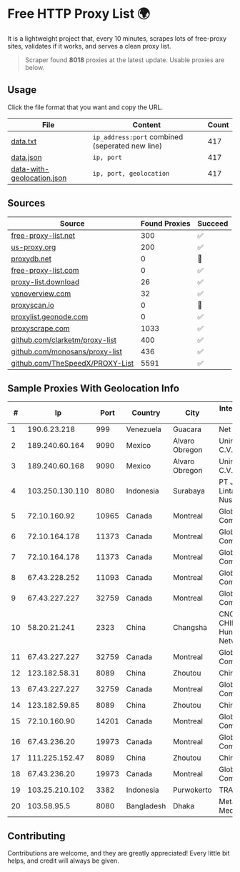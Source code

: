 
# Free HTTP Proxy List 🌍

It is a lightweight project that, every 10 minutes, scrapes lots of free-proxy sites, validates if it works, and serves a clean proxy list.


> Scraper found **8018** proxies at the latest update. Usable proxies are below.

## Usage

Click the file format that you want and copy the URL.


|File|Content|Count|
|----|-------|-----|
|[data.txt](https://raw.githubusercontent.com/themiralay/Proxy-List-World/master/data.txt)|`ip_address:port` combined (seperated new line)|417|
|[data.json](https://raw.githubusercontent.com/themiralay/Proxy-List-World/master/data.json)|`ip, port`|417|
|[data-with-geolocation.json](https://raw.githubusercontent.com/themiralay/Proxy-List-World/master/data-with-geolocation.json)|`ip, port, geolocation`|417|

## Sources

|Source|Found Proxies|Succeed|
|------|-------------|-------|
|[free-proxy-list.net](https://free-proxy-list.net)|300|✅|
|[us-proxy.org](https://www.us-proxy.org)|200|✅|
|[proxydb.net](http://proxydb.net)|0|🚫|
|[free-proxy-list.com](https://free-proxy-list.com/?page=&port=&type%5B%5D=http&type%5B%5D=https&up_time=0&search=Search)|0|✅|
|[proxy-list.download](https://www.proxy-list.download/HTTP)|26|✅|
|[vpnoverview.com](https://vpnoverview.com/privacy/anonymous-browsing/free-proxy-servers)|32|✅|
|[proxyscan.io](https://www.proxyscan.io)|0|🚫|
|[proxylist.geonode.com](https://proxylist.geonode.com/api/proxy-list?limit=300&page=1&sort_by=lastChecked&sort_type=desc&protocols=http,https)|0|✅|
|[proxyscrape.com](https://api.proxyscrape.com/v2/?request=displayproxies&protocol=http&timeout=10000&country=all&ssl=all&anonymity=all)|1033|✅|
|[github.com/clarketm/proxy-list](https://raw.githubusercontent.com/clarketm/proxy-list/master/proxy-list-raw.txt)|400|✅|
|[github.com/monosans/proxy-list](https://raw.githubusercontent.com/monosans/proxy-list/main/proxies/http.txt)|436|✅|
|[github.com/TheSpeedX/PROXY-List](https://raw.githubusercontent.com/TheSpeedX/PROXY-List/master/http.txt)|5591|✅|


## Sample Proxies With Geolocation Info

|#|Ip|Port|Country|City|Internet Service Provider|
|-|--|----|-------|----|-------------------------|
|1|190.6.23.218|999|Venezuela|Guacara|Net Uno|
|2|189.240.60.164|9090|Mexico|Alvaro Obregon|Uninet S.A. de C.V.|
|3|189.240.60.168|9090|Mexico|Alvaro Obregon|Uninet S.A. de C.V.|
|4|103.250.130.110|8080|Indonesia|Surabaya|PT Jawara Lintas Data Nusantara|
|5|72.10.160.92|10965|Canada|Montreal|GloboTech Communications|
|6|72.10.164.178|11373|Canada|Montreal|GloboTech Communications|
|7|72.10.164.178|11373|Canada|Montreal|GloboTech Communications|
|8|67.43.228.252|11093|Canada|Montreal|GloboTech Communications|
|9|67.43.227.227|32759|Canada|Montreal|GloboTech Communications|
|10|58.20.21.241|2323|China|Changsha|CNC Group CHINA169 Hunan Province Network|
|11|67.43.227.227|32759|Canada|Montreal|GloboTech Communications|
|12|123.182.58.31|8089|China|Zhoutou|China Telecom|
|13|67.43.227.227|32759|Canada|Montreal|GloboTech Communications|
|14|123.182.59.85|8089|China|Zhoutou|China Telecom|
|15|72.10.160.90|14201|Canada|Montreal|GloboTech Communications|
|16|67.43.236.20|19973|Canada|Montreal|GloboTech Communications|
|17|111.225.152.47|8089|China|Zhoutou|China Telecom|
|18|67.43.236.20|19973|Canada|Montreal|GloboTech Communications|
|19|103.25.210.102|3382|Indonesia|Purwokerto|TRANSDATA|
|20|103.58.95.5|8080|Bangladesh|Dhaka|Metaphor Digital Media|



## Contributing

Contributions are welcome, and they are greatly appreciated! Every
little bit helps, and credit will always be given.

